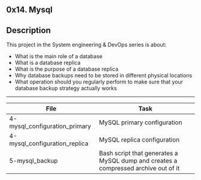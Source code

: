 0x14. Mysql
---
## Description
This project in the System engineering & DevOps series is about:
* What is the main role of a database
* What is a database replica
* What is the purpose of a database replica
* Why database backups need to be stored in different physical locations
* What operation should you regularly perform to make sure that your database backup strategy actually works


---
File|Task
---|---
4-mysql_configuration_primary | MySQL primary configuration
4-mysql_configuration_replica | MySQL replica configuration
5-mysql_backup | Bash script that generates a MySQL dump and creates a compressed archive out of it
